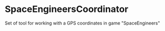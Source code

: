 # SpaceEngineersCoordinator
Set of tool for working with a GPS coordinates in game "SpaceEngineers"
